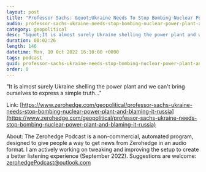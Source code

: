 ```yaml
---
layout: post
title: "Professor Sachs: &quot;Ukraine Needs To Stop Bombing Nuclear Power Plant And Blaming It On Russia&quot;"
audio: professor-sachs-ukraine-needs-stop-bombing-nuclear-power-plant-and-blaming-it-russia-0
category: geopolitical
desc: "&quot;It is almost surely Ukraine shelling the power plant and we can't bring ourselves to express a simple truth...&quot;"
duration: 00:02:26
length: 146
datetime: Mon, 10 Oct 2022 16:10:00 +0000
tags: podcast
guid: professor-sachs-ukraine-needs-stop-bombing-nuclear-power-plant-and-blaming-it-russia-0
order: 0
---
```

&quot;It is almost surely Ukraine shelling the power plant and we can't bring ourselves to express a simple truth...&quot;

Link: [https://www.zerohedge.com/geopolitical/professor-sachs-ukraine-needs-stop-bombing-nuclear-power-plant-and-blaming-it-russia](https://www.zerohedge.com/geopolitical/professor-sachs-ukraine-needs-stop-bombing-nuclear-power-plant-and-blaming-it-russia)

About: The Zerohedge Podcast is a non-commercial, automated program, designed to give people a way to get news from Zerohedge in an audio format.  I am actively working on tweaking and improving the setup to create a better listening experience (September 2022).  Suggestions are welcome: [zerohedgePodcast@outlook.com](mailto:zerohedgePodcast@outlook.com)